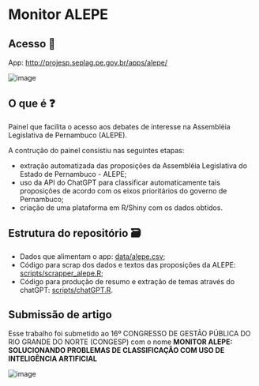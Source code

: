 # Monitor ALEPE

## Acesso 🔗
App: http://projesp.seplag.pe.gov.br/apps/alepe/

![image](https://github.com/IcaroBernardes/monitorALEPE/assets/7217965/96b39b1e-f4fa-4604-9bd1-ff7fecad2f90)

## O que é ❓
Painel que facilita o acesso aos debates de interesse na Assembléia Legislativa de Pernambuco (ALEPE).

A contrução do painel consistiu nas seguintes etapas:
- extração automatizada das proposições da Assembléia Legislativa do Estado de Pernambuco - ALEPE;
- uso da API do ChatGPT para classificar automaticamente tais proposições de acordo com os eixos prioritários do governo de Pernambuco;
- criação de uma plataforma em R/Shiny com os dados obtidos.

## Estrutura do repositório 🗃️
- Dados que alimentam o app: [data/alepe.csv](https://github.com/IcaroBernardes/monitorALEPE/blob/main/data/alepe.csv);
- Código para scrap dos dados e textos das proposições da ALEPE: [scripts/scrapper_alepe.R](https://github.com/IcaroBernardes/monitorALEPE/blob/main/proposicoesScrap.R);
- Código para produção de resumo e extração de temas através do chatGPT: [scripts/chatGPT.R](https://github.com/IcaroBernardes/monitorALEPE/blob/main/scripts/proposicoesGPT.R).

## Submissão de artigo
Esse trabalho foi submetido ao 16º CONGRESSO DE GESTÃO PÚBLICA DO RIO GRANDE DO NORTE (CONGESP) com o nome **MONITOR ALEPE: SOLUCIONANDO PROBLEMAS DE CLASSIFICAÇÃO COM USO DE INTELIGÊNCIA ARTIFICIAL**

![image](https://github.com/IcaroBernardes/monitorALEPE/assets/7217965/1cd0369d-2e45-455b-8857-efd255cc0f7c)
